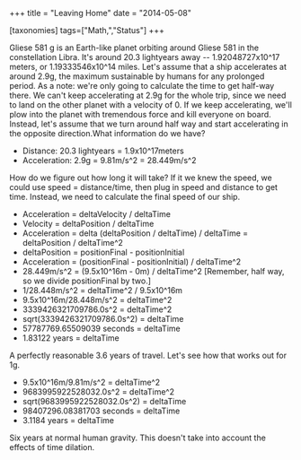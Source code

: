 +++
title = "Leaving Home"
date = "2014-05-08"

[taxonomies]
tags=["Math,","Status"]
+++

Gliese 581 g is an Earth-like planet orbiting around Gliese 581 in the constellation Libra. It's around 20.3 lightyears away -- 1.92048727x10^17 meters, or 1.19333546x10^14 miles. Let's assume that a ship accelerates at around 2.9g, the maximum sustainable by humans for any prolonged period. As a note: we're only going to calculate the time to get half-way there. We can't keep accelerating at 2.9g for the whole trip, since we need to land on the other planet with a velocity of 0. If we keep accelerating, we'll plow into the planet with tremendous force and kill everyone on board. Instead, let's assume that we turn around half way and start accelerating in the opposite direction.What information do we have?

- Distance: 20.3 lightyears = 1.9x10^17meters
- Acceleration: 2.9g = 9.81m/s^2 = 28.449m/s^2

How do we figure out how long it will take? If it we knew the speed, we could use speed = distance/time, then plug in speed and distance to get time. Instead, we need to calculate the final speed of our ship.

- Acceleration = deltaVelocity / deltaTime
- Velocity = deltaPosition / deltaTime
- Acceleration = delta (deltaPosition / deltaTime) / deltaTime = deltaPosition / deltaTime^2
- deltaPosition = positionFinal - positionInitial
- Acceleration = (positionFinal - positionInitial) / deltaTime^2
- 28.449m/s^2 = (9.5x10^16m - 0m) / deltaTime^2 \[Remember, half way, so we divide positionFinal by two.]
- 1/28.448m/s^2 = deltaTime^2 / 9.5x10^16m
- 9.5x10^16m/28.448m/s^2 = deltaTime^2
- 3339426321709786.0s^2 = deltaTime^2
- sqrt(3339426321709786.0s^2) = deltaTime
- 57787769.65509039 seconds = deltaTime
- 1.83122 years = deltaTime

A perfectly reasonable 3.6 years of travel. Let's see how that works out for 1g.

- 9.5x10^16m/9.81m/s^2 = deltaTime^2
- 9683995922528032.0s^2 = deltaTime^2
- sqrt(9683995922528032.0s^2) = deltaTime
- 98407296.08381703 seconds = deltaTime
- 3.1184 years = deltaTime

Six years at normal human gravity. This doesn't take into account the effects of time dilation.
